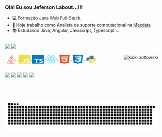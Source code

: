 ### Olá! Eu sou Jeferson Labout...!!!

- 💻  Formação Java Web Full-Stack.
- 💼 Hoje trabalho como Analista de suporte computacional na [Maxdata](https://maxdatasistemas.com.br/)
- 📚 Estudando Java, Angular, Javascript, Typescript ...
##
<div>

<a href ="https://github.com/Jeferson-Labout">
<img height="180em" src="https://github-readme-stats.vercel.app/api?username=jeferson-labout&show_icons=true&theme=ocean_dark&include_all_commits=true&count_private=true"style="max-width: 100%;">
<img height="180em" src="https://github-readme-stats.vercel.app/api/top-langs/?username=jeferson-labout&layout=compact&langs_cout=16&theme=ocean_dark" style="max-width: 100%;">
</div>

<div dir="auto"><br>
  <img align="center" alt="Jeferson-Java" height="30" width="40" src="https://raw.githubusercontent.com/devicons/devicon/master/icons/java/java-plain.svg" style="max-width: 100%;">
  <img align="center" alt="Jeferson-Js" height="30" width="40" src="https://raw.githubusercontent.com/devicons/devicon/master/icons/javascript/javascript-plain.svg" style="max-width: 100%;">
  <img align="center" alt="Jeferson-Ts" height="30" width="40" src="https://raw.githubusercontent.com/devicons/devicon/master/icons/typescript/typescript-plain.svg" style="max-width: 100%;">
  <img align="center" alt="Jeferson-React" height="30" width="40" src="https://raw.githubusercontent.com/devicons/devicon/master/icons/react/react-original.svg" style="max-width: 100%;">
  <img align="center" alt="Jeferson-HTML" height="30" width="40" src="https://raw.githubusercontent.com/devicons/devicon/master/icons/html5/html5-original.svg" style="max-width: 100%;">
  <img align="center" alt="Jeferson-CSS" height="30" width="40" src="https://raw.githubusercontent.com/devicons/devicon/master/icons/css3/css3-original.svg" style="max-width: 100%;">
  <img align="center" alt="Jeferson-Python" height="30" width="40" src="https://raw.githubusercontent.com/devicons/devicon/master/icons/python/python-original.svg" style="max-width: 100%;">
  <img align="right" alt="kick-buttowski" height="150"src="https://img.cartoongoodies.com/wp-content/uploads/2020/06/Kick-Buttowski-fist-in-the-air-169x300.png" data-canonical-src="https://www.pngkey.com/png/full/149-1496931_kick-buttowski.png?width=676&amp;height=676" style="max-width: 100%;">
</div>

##

<div dir="auto"><a href="https://github.com/Jeferson-Labout"> 
  </a><a href="https://www.youtube.com/channel/UCRgcsiRnqRQdemZF5Q3UUOQ" {:target="_blank" rel="noopener"}><img src="https://camo.githubusercontent.com/d79c5549652f9c7690992eb49571d216a70a480681561cbd93bfbfc77c491e54/68747470733a2f2f696d672e736869656c64732e696f2f62616467652f596f75547562652d4646303030303f7374796c653d666f722d7468652d6261646765266c6f676f3d796f7574756265266c6f676f436f6c6f723d7768697465" data-canonical-src="https://img.shields.io/badge/YouTube-FF0000?style=for-the-badge&amp;logo=youtube&amp;logoColor=white" style="max-width: 100%;"></a>
  <a href="https://www.instagram.com/jefsonlabout" target="_blank" rel="nofollow"><img src="https://camo.githubusercontent.com/acaa286597b43c96dc02b69b90de15a65c52063e31835b763a061cc815f64bac/68747470733a2f2f696d672e736869656c64732e696f2f62616467652f2d496e7374616772616d2d2532334534343035463f7374796c653d666f722d7468652d6261646765266c6f676f3d696e7374616772616d266c6f676f436f6c6f723d7768697465" data-canonical-src="https://img.shields.io/badge/-Instagram-%23E4405F?style=for-the-badge&amp;logo=instagram&amp;logoColor=white" style="max-width: 100%;"></a>
 	<a href="https://twitter.com/JefersonLabout"  target="_blank" rel="nofollow"><img src="https://img.shields.io/badge/Twitter-1DA1F2?style=for-the-badge&logo=twitter&logoColor=white"style="max-width: 100%;"></a>
  <a href="mailto:jefson1989@gmail.com" target="_blank"><img src="https://camo.githubusercontent.com/927d6b3961fa048ff7303daf291cb5869dfa25018997cf8c1373c2f6a85b1458/68747470733a2f2f696d672e736869656c64732e696f2f62616467652f2d476d61696c2d2532333333333f7374796c653d666f722d7468652d6261646765266c6f676f3d676d61696c266c6f676f436f6c6f723d7768697465" data-canonical-src="https://img.shields.io/badge/-Gmail-%23333?style=for-the-badge&amp;logo=gmail&amp;logoColor=white" style="max-width: 100%;"></a>
  <a href="https://www.linkedin.com/in/jeferson-labout-91686015b" target="_blank" rel="nofollow"><img src="https://camo.githubusercontent.com/c00f87aeebbec37f3ee0857cc4c20b21fefde8a96caf4744383ebfe44a47fe3f/68747470733a2f2f696d672e736869656c64732e696f2f62616467652f2d4c696e6b6564496e2d2532333030373742353f7374796c653d666f722d7468652d6261646765266c6f676f3d6c696e6b6564696e266c6f676f436f6c6f723d7768697465" data-canonical-src="https://img.shields.io/badge/-LinkedIn-%230077B5?style=for-the-badge&amp;logo=linkedin&amp;logoColor=white" style="max-width: 100%;"></a> <p dir="auto"><a target="_blank" rel="noopener noreferrer" href="https://github.com/Jeferson-Labout/Jeferson-Labout/blob/output/github-contribution-grid-snake.svg"><img src="https://github.com/Jeferson-Labout/Jeferson-Labout/raw/output/github-contribution-grid-snake.svg" alt="Snake animation" style="max-width: 100%;"></a></p>

</div>
